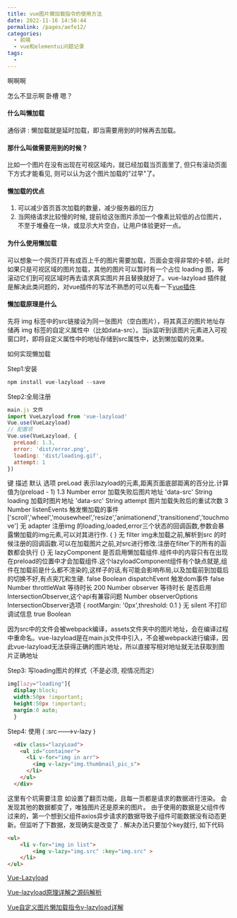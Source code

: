 ```yaml
---
title: vue图片懒加载指令的使用方法
date: 2022-11-16 14:56:44
permalink: /pages/aefe12/
categories:
  - 前端
  - vue和elementui问题记录
tags:
  - 
---
```


啊啊啊

怎么不显示啊 卧槽 嗯？
#### 什么叫懒加载  
通俗讲 : 懒加载就是延时加载，即当需要用到的时候再去加载。

#### 那什么叫做需要用到的时候？  
比如一个图片在没有出现在可视区域内，就已经加载当页面里了, 但只有滚动页面下方式才能看见, 则可以认为这个图片加载的"过早"了。

#### 懒加载的优点

1. 可以减少首页首次加载的数量，减少服务器的压力  
2. 当网络请求比较慢的时候, 提前给这张图片添加一个像素比较低的占位图片，不至于堆叠在一块，或显示大片空白，让用户体验更好一点。

#### 为什么使用懒加载
可以想象一个网页打开有成百上千的图片需要加载，页面会变得非常的卡顿，此时如果只是可视区域的图片加载，其他的图片可以暂时有一个占位 loading 图，等滚动它们到可视区域时再去请求真实图片并且替换就好了。vue-lazyload 插件就是解决此类问题的，对vue插件的写法不熟悉的可以先看一下[vue插件](https://www.npmjs.com/package/vue-lazyload)

#### 懒加载原理是什么
先将 img 标签中的src链接设为同一张图片（空白图片），将其真正的图片地址存储再 img 标签的自定义属性中（比如data-src）。当js监听到该图片元素进入可视窗口时，即将自定义属性中的地址存储到src属性中，达到懒加载的效果。

如何实现懒加载


Step1:安装

```js
npm install vue-lazyload --save
```

Step2:全局注册
```js
main.js 文件
import VueLazyload from 'vue-lazyload'
Vue.use(VueLazyload)
// 配置项
Vue.use(VueLazyload, {
  preLoad: 1.3,
  error: 'dist/error.png',
  loading: 'dist/loading.gif',
  attempt: 1
})

```


键	 描述	默认	选项
preLoad 表示lazyload的元素,距离页面底部距离的百分比.计算值为(preload - 1)	1.3	Number
error 加载失败后图片地址 'data-src'	String
loading	加载时图片地址	'data-src'	String
attempt	图片加载失败后的重试次数	3	Number
listenEvents	触发懒加载的事件	['scroll','wheel','mousewheel','resize','animationend','transitionend','touchmove']	无
adapter	注册img 的loading,loaded,error三个状态的回调函数,参数会暴露懒加载的img元素,可以对其进行作.	{ }	无
filter	img未加载之前,解析到src 的时候注册的回调函数.可以在加载图片之前,对src进行修改.注册在filter下的所有的函数都会执行	{}	无
lazyComponent	是否启用懒加载组件.<lazy-component>组件中的内容只有在出现在preload的位置中才会加载组件.这个lazyloadComponent组件有个缺点就是,组件在加载前是什么都不渲染的,这样子的话,有可能会影响布局,以及加载前到加载后的切换不好,有点突兀和生硬.	false	Boolean
dispatchEvent	触发dom事件	false	Number
throttleWait	等待时长	200	Number
observer	等待时长	是否启用IntersectionObserver,这个api有兼容问题	Number
observerOptions	IntersectionObserver选项	{ rootMargin: '0px',threshold: 0.1 }	无
silent	不打印调试信息	true	Boolean

因为src中的文件会被webpack编译，assets文件夹中的图片地址，会在编译过程中重命名。vue-lazyload是在main.js文件中引入，不会被webpack进行编译，因此vue-lazyload无法获得正确的图片地址，所以直接写相对地址就无法获取到图片正确地址

Step3: 写loading图片的样式（不是必须, 视情况而定）
```css
img[lazy="loading"]{
  display:block;
  width:50px !important;
  height:50px !important;
  margin:0 auto;
  }
```
Step4: 使用 ( :src--->v-lazy )

```html
  <div class="lazyLoad">
    <ul id="container">
      <li v-for="img in arr">
        <img v-lazy="img.thumbnail_pic_s">
      </li>
    </ul>
  </div>
```

这里有个坑需要注意
如设置了翻页功能，且每一页都是请求的数据进行渲染。
会发现其他的数据都变了，唯独图片还是原来的图片。
由于使用的数据是父组件传过来的，第一个想到父组件axios异步请求的数据导致子组件可能数据没有动态更新。但监听了下数据，发现确实是改变了 .
解决办法只要加个key就行, 如下代码

```html
<ul>  
    <li v-for="img in list">
        <img v-lazy="img.src" :key="img.src" >
    </li>
</ul>
```

[Vue-Lazyload](https://www.jianshu.com/p/4f3f79a0d7ce)

[Vue-lazyload原理详解之源码解析](https://blog.csdn.net/u010014658/article/details/73477232)

[Vue自定义图片懒加载指令v-lazyload详解](https://www.zhangshengrong.com/p/9OabADG1dK/)
